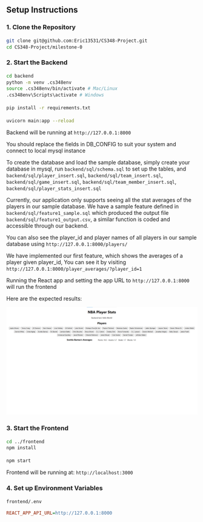 ## Setup Instructions

### 1. Clone the Repository
```bash
git clone git@github.com:Eric13531/CS348-Project.git
cd CS348-Project/milestone-0
```

### 2. Start the Backend

```bash
cd backend
python -m venv .cs348env
source .cs348env/bin/activate # Mac/Linux
.cs348env\Scripts\activate # Windows

pip install -r requirements.txt

uvicorn main:app --reload
```

Backend will be running at `http://127.0.0.1:8000`

You should replace the fields in DB_CONFIG to suit your system and connect to local mysql instance

To create the database and load the sample database, simply create your database in mysql,
run `backend/sql/schema.sql` to set up the tables, and `backend/sql/player_insert.sql`, 
`backend/sql/team_insert.sql`, `backend/sql/game_insert.sql`, `backend/sql/team_member_insert.sql`, 
`backend/sql/player_stats_insert.sql`

Currently, our application only supports seeing all the stat averages of the players in our sample database.
We have a sample feature defined in `backend/sql/feature1_sample.sql` which produced the output file 
`backend/sql/feature1_output.csv`, a similar function is coded and accessible through our backend.

You can also see the player_id and player names of all players in our sample database using `http://127.0.0.1:8000/players/`

We have implemented our first feature, which shows the averages of a player given player_id, 
You can see it by visiting `http://127.0.0.1:8000/player_averages/?player_id=1`

Running the React app and setting the app URL to `http://127.0.0.1:8000` will run the frontend

Here are the expected results:

![Screenshot of Players and Stats](screenshots/player_stats.png)

### 3. Start the Frontend

```bash
cd ../frontend
npm install

npm start
```

Frontend will be running at: `http://localhost:3000`

### 4. Set up Environment Variables

`frontend/.env`
```ini
REACT_APP_API_URL=http://127.0.0.1:8000
```
